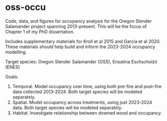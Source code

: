 # oss-occu
Code, data, and figures for occupancy analysis for the Oregon Slender Salamander project spanning 2013-present. 
This will be the focus of Chapter 1 of my PhD dissertation.

Includes supplementary materials for Kroll et al 2015 and Garcia et al 2020. These materials should help build and inform the 2023-2024 occupancy modelling. 

Target species: Oregon Slender Salamander (OSS), Ensatina Eschscholzii (ENES)

Goals:

1. Temporal. Model occupancy over time, using both pre-fire and post-fire data collected 2013-2024. Both target species will be modeled separately.
2. Spatial. Model occupancy across treatments, using just 2023-2024 data. Both target species will be modeled separately.
3. Habitat. Investigate relationship between downed wood and occupancy.
